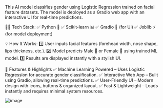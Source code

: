 This AI model classifies gender using Logistic Regression trained on facial feature datasets. The model is deployed as a Gradio web app with an interactive UI for real-time predictions.

👨‍💻 Tech Stack:
✅ Python 🐍
✅ Scikit-learn 📊
✅ Gradio 🎨 (for UI)
✅ Joblib ⚡ (for model deployment)

💡 How It Works:
1️⃣ User inputs facial features (forehead width, nose shape, lips thickness, etc.).
2️⃣ Model predicts Male 👦 or Female 👩 using trained ML model.
3️⃣ Results are displayed instantly with a stylish UI.

🎯 Features & Highlights
✅ Machine Learning Powered – Uses Logistic Regression for accurate gender classification.
✅ Interactive Web App – Built using Gradio, allowing real-time predictions.
✅ User-Friendly UI – Modern design with icons, buttons & organized layout.
✅ Fast & Lightweight – Loads instantly and requires minimal system resources.

![image](https://github.com/user-attachments/assets/dc24aeb3-2c2d-4d9e-b040-29f5ea4f10dc)
